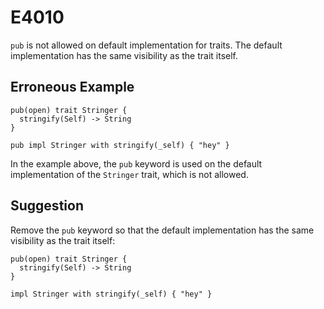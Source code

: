 # E4010

`pub` is not allowed on default implementation for traits. The default
implementation has the same visibility as the trait itself.

## Erroneous Example

```moonbit
pub(open) trait Stringer {
  stringify(Self) -> String
}

pub impl Stringer with stringify(_self) { "hey" }
```

In the example above, the `pub` keyword is used on the default implementation of
the `Stringer` trait, which is not allowed.

## Suggestion

Remove the `pub` keyword so that the default implementation has the same
visibility as the trait itself:

```moonbit
pub(open) trait Stringer {
  stringify(Self) -> String
}

impl Stringer with stringify(_self) { "hey" }
```
